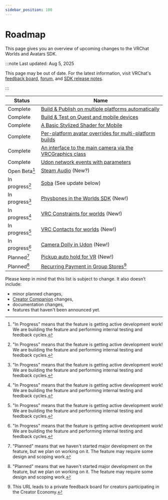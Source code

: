 ```yaml
---
sidebar_position: 100
---
```

# Roadmap

This page gives you an overview of upcoming changes to the VRChat Worlds and Avatars SDK.

:::note Last updated: Aug 5, 2025

This page may be out of date. For the latest information, visit VRChat's [feedback board](https://feedback.vrchat.com/),  [forum](https://ask.vrchat.com/c/official/31), and [SDK release notes](/releases/).

:::

| Status          | Name                                                                                                                                                              |
| --------------- | ----------------------------------------------------------------------------------------------------------------------------------------------------------------- |
| Complete        | [Build & Publish on multiple platforms automatically](https://feedback.vrchat.com/sdk-bug-reports/p/build-publish-on-multiple-platforms-automatically)            |
| Complete        | [Build & Test on Quest and mobile devices](https://feedback.vrchat.com/sdk-bug-reports/p/build-test-on-mobile-devices)                                            |
| Complete        | [A Basic Stylized Shader for Mobile](https://feedback.vrchat.com/avatar-30/p/a-basic-stylized-shader-for-mobile)                                                  |
| Complete        | [Per-platform avatar overrides for multi-platform builds](https://feedback.vrchat.com/avatar-30/p/per-platform-avatar-overrides-for-multi-platform-build-upload)  |
| Complete        | [An interface to the main camera via the VRCGraphics class](https://feedback.vrchat.com/udon/p/give-us-an-interface-to-the-main-camera-via-the-vrcgraphics-class) |
| Complete        | [Udon network events with parameters](https://feedback.vrchat.com/udon/p/udon-network-events-with-parameters)                                                     |
| Open Beta[^3]   | [Steam Audio](https://feedback.vrchat.com/feature-requests/p/replace-onsp-with-steam-audio) (New?)                                                                |
| In progress[^3] | [Soba](https://feedback.vrchat.com/udon/p/udon-2) (See update below)                                                                                              |
| In progress[^3] | [Physbones in the Worlds SDK](https://feedback.vrchat.com/udon/p/physbones-in-the-worlds-sdk) (New!)                                                              |
| In progress[^3] | [VRC Constraints for worlds](https://feedback.vrchat.com/feature-requests/p/vrc-constraints-add-vrc-constraints-to-the-worlds-sdk) (New!)                         |
| In progress[^3] | [VRC Contacts for worlds](https://feedback.vrchat.com/udon/p/vrc-contacts-for-worlds) (New!)                                                                      |
| In progress[^3] | [Camera Dolly in Udon](https://feedback.vrchat.com/udon/p/camera-dolly-in-udon) (New!)                                                                            |
| Planned[^4]     | [Pickup auto hold for VR](https://feedback.vrchat.com/udon/p/vrcpickup-auto-hold-does-not-work-on-any-platform-except-for-desktop-and-vive-wa) (New!)             |
| Planned[^4]     | [Recurring Payment in Group Stores](https://feedback.vrchat.com/creator-economy-sellers/p/recurring-payment-in-group-stores)[^5]                                  |

Please keep in mind that this list is subject to change. It also doesn’t include:
- minor planned changes,
- [Creator Companion](https://vcc.docs.vrchat.com/) changes,
- documentation changes,
- features that haven't been announced yet.


[^4]: "Planned" means that we haven't started major development on the feature, but we plan on working on it. The feature may require some design and scoping work.
[^3]: "In Progress" means that the feature is getting active development work! We are building the feature and performing internal testing and feedback cycles.
[^2]: "Closed Beta" means that this feature is getting tested with a selected group of users to collect feedback and find bugs.
[^1]: "Complete" means that this feature is done and released to everyone on the main version of VRChat.
[^5]: This URL leads to a private feedback board for creators participating in the Creator Economy.
